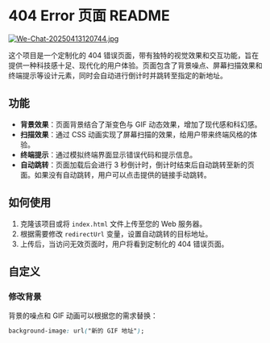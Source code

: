# 404 Error 页面 README
[![We-Chat-20250413120744.jpg](https://i.postimg.cc/76Z00sGL/We-Chat-20250413120744.jpg)](https://postimg.cc/KKC1y55X)

这个项目是一个定制化的 404 错误页面，带有独特的视觉效果和交互功能，旨在提供一种科技感十足、现代化的用户体验。页面包含了背景噪点、屏幕扫描效果和终端提示等设计元素，同时会自动进行倒计时并跳转至指定的新地址。

## 功能

- **背景效果**：页面背景结合了渐变色与 GIF 动态效果，增加了现代感和科幻感。
- **扫描效果**：通过 CSS 动画实现了屏幕扫描的效果，给用户带来终端风格的体验。
- **终端提示**：通过模拟终端界面显示错误代码和提示信息。
- **自动跳转**：页面加载后会进行 3 秒倒计时，倒计时结束后自动跳转至新的页面。如果没有自动跳转，用户可以点击提供的链接手动跳转。

## 如何使用

1. 克隆该项目或将 `index.html` 文件上传至您的 Web 服务器。
2. 根据需要修改 `redirectUrl` 变量，设置自动跳转的目标地址。
3. 上传后，当访问无效页面时，用户将看到定制化的 404 错误页面。

## 自定义

### 修改背景
背景的噪点和 GIF 动画可以根据您的需求替换：
```css
background-image: url("新的 GIF 地址");
